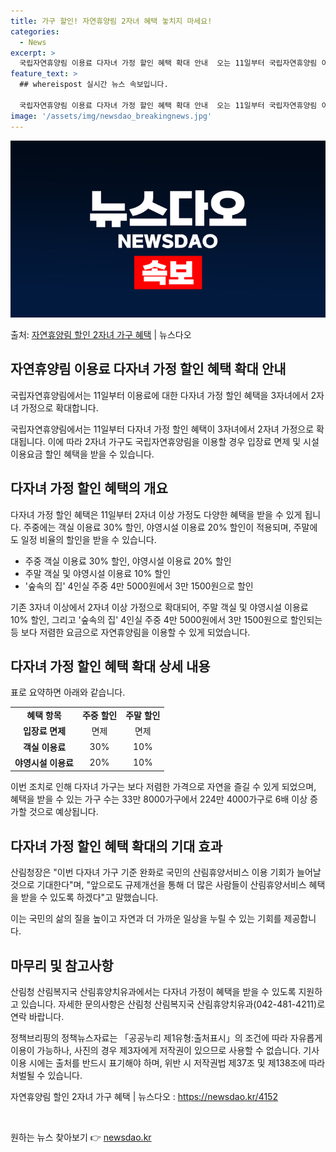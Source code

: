 ```yaml
---
title: 가구 할인! 자연휴양림 2자녀 혜택 놓치지 마세요!
categories:
  - News
excerpt: >
  국립자연휴양림 이용료 다자녀 가정 할인 혜택 확대 안내  오는 11일부터 국립자연휴양림 이용료에 대한 다자녀…
feature_text: >
  ## whereispost 실시간 뉴스 속보입니다.

  국립자연휴양림 이용료 다자녀 가정 할인 혜택 확대 안내  오는 11일부터 국립자연휴양림 이용료에 대한 다자녀…
image: '/assets/img/newsdao_breakingnews.jpg'
---
```


![뉴스다오 속보](/assets/img/newsdao_breakingnews.jpg)

<p>출처: <a href="https://newsdao.kr/4152" rel="dofollow">자연휴양림 할인 2자녀 가구 혜택</a> | 뉴스다오</p>

<h2 data-ke-size="size26">자연휴양림 이용료 다자녀 가정 할인 혜택 확대 안내</h2>
국립자연휴양림에서는 11일부터 이용료에 대한 다자녀 가정 할인 혜택을 3자녀에서 2자녀 가정으로 확대합니다.

<p data-ke-size="size16">국립자연휴양림에서는 11일부터 다자녀 가정 할인 혜택이 3자녀에서 2자녀 가정으로 확대됩니다. 이에 따라 2자녀 가구도 국립자연휴양림을 이용할 경우 입장료 면제 및 시설이용요금 할인 혜택을 받을 수 있습니다.</p>

<h2 data-ke-size="size26">다자녀 가정 할인 혜택의 개요</h2>
다자녀 가정 할인 혜택은 11일부터 2자녀 이상 가정도 다양한 혜택을 받을 수 있게 됩니다. 주중에는 객실 이용료 30% 할인, 야영시설 이용료 20% 할인이 적용되며, 주말에도 일정 비율의 할인을 받을 수 있습니다.

<ul>
<li>주중 객실 이용료 30% 할인, 야영시설 이용료 20% 할인</li>
<li>주말 객실 및 야영시설 이용료 10% 할인</li>
<li>'숲속의 집' 4인실 주중 4만 5000원에서 3만 1500원으로 할인</li>
</ul>

<p data-ke-size="size16">기존 3자녀 이상에서 2자녀 이상 가정으로 확대되어, 주말 객실 및 야영시설 이용료 10% 할인, 그리고 '숲속의 집' 4인실 주중 4만 5000원에서 3만 1500원으로 할인되는 등 보다 저렴한 요금으로 자연휴양림을 이용할 수 있게 되었습니다.</p>

<h2 data-ke-size="size26">다자녀 가정 할인 혜택 확대 상세 내용</h2>
표로 요약하면 아래와 같습니다.

<table>
<tr>
<td style="text-align: center; height: 17px;"><b>혜택 항목</b></td>
<td style="text-align: center; height: 17px;"><b>주중 할인</b></td>
<td style="text-align: center; height: 17px;"><b>주말 할인</b></td>
</tr>
<tr>
<td style="text-align: center; height: 17px;"><b>입장료 면제</b></td>
<td style="text-align: center; height: 17px;">면제</td>
<td style="text-align: center; height: 17px;">면제</td>
</tr>
<tr>
<td style="text-align: center; height: 17px;"><b>객실 이용료</b></td>
<td style="text-align: center; height: 17px;">30%</td>
<td style="text-align: center; height: 17px;">10%</td>
</tr>
<tr>
<td style="text-align: center; height: 17px;"><b>야영시설 이용료</b></td>
<td style="text-align: center; height: 17px;">20%</td>
<td style="text-align: center; height: 17px;">10%</td>
</tr>
</table>

<p data-ke-size="size16">이번 조치로 인해 다자녀 가구는 보다 저렴한 가격으로 자연을 즐길 수 있게 되었으며, 혜택을 받을 수 있는 가구 수는 33만 8000가구에서 224만 4000가구로 6배 이상 증가할 것으로 예상됩니다.</p>

<h2 data-ke-size="size26">다자녀 가정 할인 혜택 확대의 기대 효과</h2>
산림청장은 "이번 다자녀 가구 기준 완화로 국민의 산림휴양서비스 이용 기회가 늘어날 것으로 기대한다"며, "앞으로도 규제개선을 통해 더 많은 사람들이 산림휴양서비스 혜택을 받을 수 있도록 하겠다"고 말했습니다.

<p data-ke-size="size16">이는 국민의 삶의 질을 높이고 자연과 더 가까운 일상을 누릴 수 있는 기회를 제공합니다.</p>

<h2 data-ke-size="size26">마무리 및 참고사항</h2>
산림청 산림복지국 산림휴양치유과에서는 다자녀 가정이 혜택을 받을 수 있도록 지원하고 있습니다. 자세한 문의사항은 산림청 산림복지국 산림휴양치유과(042-481-4211)로 연락 바랍니다.

<p data-ke-size="size16">정책브리핑의 정책뉴스자료는 「공공누리 제1유형:출처표시」의 조건에 따라 자유롭게 이용이 가능하나, 사진의 경우 제3자에게 저작권이 있으므로 사용할 수 없습니다. 기사 이용 시에는 출처를 반드시 표기해야 하며, 위반 시 저작권법 제37조 및 제138조에 따라 처벌될 수 있습니다.</p>

<p data-ke-size="size16">자연휴양림 할인 2자녀 가구 혜택 | 뉴스다오 : <a href="https://newsdao.kr/4152">https://newsdao.kr/4152</a></p>
<p data-ke-size="size16">&nbsp;</p> 

원하는 뉴스 찾아보기 👉 <a href="https://newsdao.kr" rel="dofollow">newsdao.kr</a>


